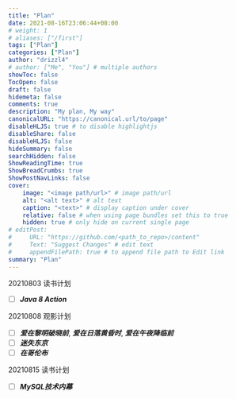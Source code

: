```yaml
---
title: "Plan"
date: 2021-08-16T23:06:44+08:00
# weight: 1
# aliases: ["/first"]
tags: ["Plan"]
categories: ["Plan"]
author: "drizzl4"
# author: ["Me", "You"] # multiple authors
showToc: false
TocOpen: false
draft: false
hidemeta: false
comments: true
description: "My plan, My way"
canonicalURL: "https://canonical.url/to/page"
disableHLJS: true # to disable highlightjs
disableShare: false
disableHLJS: false
hideSummary: false
searchHidden: false
ShowReadingTime: true
ShowBreadCrumbs: true
ShowPostNavLinks: false
cover:
    image: "<image path/url>" # image path/url
    alt: "<alt text>" # alt text
    caption: "<text>" # display caption under cover
    relative: false # when using page bundles set this to true
    hidden: true # only hide on current single page
# editPost:
#     URL: "https://github.com/<path_to_repo>/content"
#     Text: "Suggest Changes" # edit text
#     appendFilePath: true # to append file path to Edit link
summary: "Plan"
---
```

20210803  读书计划 
- [ ] ***Java 8 Action***

20210808 观影计划  
- [ ] ***爱在黎明破晓前***, ***爱在日落黄昏时***, ***爱在午夜降临前*** 
- [ ] ***迷失东京***
- [ ] ***在哥伦布*** 

20210815 读书计划 
- [ ] ***MySQL技术内幕*** 

